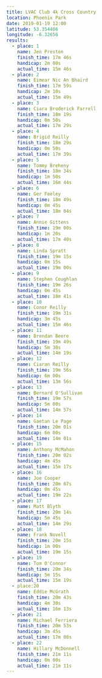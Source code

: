 ```yaml
---
title: LVAC Club 4k Cross Country
location: Phoenix Park
date: 2019-01-19 12:00
latitude: 53.354406
longitude: -6.32656
results:
  - place: 1
    name: Jen Preston
    finish_time: 17m 46s
    handicap: 2m 00s
    actual_time: 15m 46s
  - place: 2
    name: Eimear Nic An Bhaird
    finish_time: 17m 59s
    handicap: 2m 10s
    actual_time: 15m 49s
  - place: 3
    name: Ciara Broderick Farrell
    finish_time: 18m 19s
    handicap: 0m 50s
    actual_time: 17m 29s
  - place: 4
    name: Brigid Reilly
    finish_time: 18m 29s
    handicap: 0m 50s
    actual_time: 17m 39s
  - place: 5
    name: Tommy Breheny
    finish_time: 18m 34s
    handicap: 1m 50s
    actual_time: 16m 44s
  - place: 6
    name: Ger Feeley
    finish_time: 18m 49s
    handicap: 0m 45s
    actual_time: 18m 04s
  - place: 7
    name: Annie Gittens
    finish_time: 19m 00s
    handicap: 1m 20s
    actual_time: 17m 40s
  - place: 8
    name: Linda Spratt
    finish_time: 19m 15s
    handicap: 0m 15s
    actual_time: 19m 00s
  - place: 9
    name: Stephen Coughlan
    finish_time: 19m 26s
    handicap: 0m 45s
    actual_time: 18m 41s
  - place: 10
    name: Conor Reilly
    finish_time: 19m 31s
    handicap: 3m 45s
    actual_time: 15m 46s
  - place: 11
    name: Brendan Beere
    finish_time: 19m 49s
    handicap: 5m 30s
    actual_time: 14m 19s
  - place: 12
    name: Ciaran Reilly
    finish_time: 19m 56s
    handicap: 6m 00s
    actual_time: 13m 56s
  - place: 13
    name: Bernard O'Sullivan
    finish_time: 19m 57s
    handicap: 5m 00s
    actual_time: 14m 57s
  - place: 14
    name: Gaetan Le Page
    finish_time: 20m 01s
    handicap: 6m 00s
    actual_time: 14m 01s
  - place: 15
    name: Anthony McMahon
    finish_time: 20m 02s
    handicap: 4m 45s
    actual_time: 15m 17s
  - place: 16
    name: Joe Cooper
    finish_time: 20m 07s
    handicap: 0m 45s
    actual_time: 19m 22s
  - place: 17
    name: Matt Blyth
    finish_time: 20m 14s
    handicap: 5m 45s
    actual_time: 14m 29s
  - place: 18
    name: Frank Novell
    finish_time: 20m 15s
    handicap: 1m 00s
    actual_time: 19m 15s
  - place: 19
    name: Tom O'Connor
    finish_time: 20m 34s
    handicap: 5m 15s
    actual_time: 15m 19s
  - place:20 
    name: Eddie McGrath
    finish_time: 20m 43s
    handicap: 4m 30s
    actual_time: 16m 13s
  - place: 21
    name: Michael Ferriera
    finish_time: 20m 53s
    handicap: 3m 45s
    actual_time: 17m 08s
  - place: 22
    name: Hillary McDonnell
    finish_time: 21m 11s
    handicap: 0m 00s
    actual_time: 21m 11s
---
```

